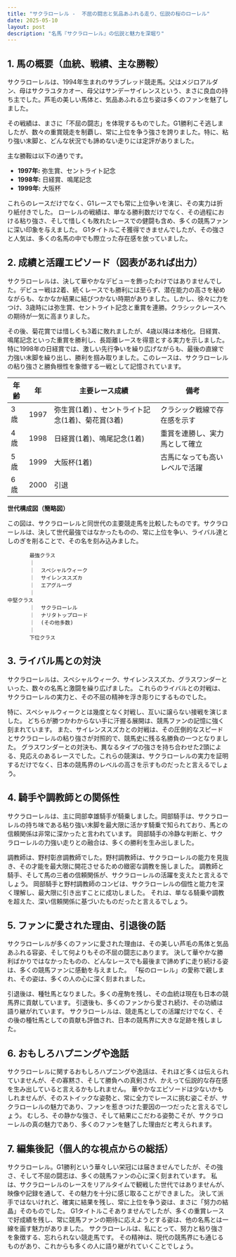 ```yaml
---
title: "サクラローレル -  不屈の闘志と気品あふれる走り、伝説の桜のローレル"
date: 2025-05-10
layout: post
description: "名馬『サクラローレル』の伝説と魅力を深堀り"
---
```


## 1. 馬の概要（血統、戦績、主な勝鞍）

サクラローレルは、1994年生まれのサラブレッド競走馬。父はメジロアルダン、母はサクラユタカオー、母父はサンデーサイレンスという、まさに良血の持ち主でした。芦毛の美しい馬体と、気品あふれる立ち姿は多くのファンを魅了しました。

その戦績は、まさに「不屈の闘志」を体現するものでした。G1勝利こそ逃しましたが、数々の重賞競走を制覇し、常に上位を争う強さを誇りました。特に、粘り強い末脚と、どんな状況でも諦めない走りには定評がありました。

主な勝鞍は以下の通りです。

* **1997年:**  弥生賞、セントライト記念
* **1998年:**  日経賞、鳴尾記念
* **1999年:**  大阪杯

これらのレースだけでなく、G1レースでも常に上位争いを演じ、その実力は折り紙付きでした。  ローレルの戦績は、単なる勝利数だけでなく、その過程における粘り強さ、そして惜しくも敗れたレースでの健闘も含め、多くの競馬ファンに深い印象を与えました。  G1タイトルこそ獲得できませんでしたが、その強さと人気は、多くの名馬の中でも際立った存在感を放っていました。



## 2. 成績と活躍エピソード（図表があれば出力）

サクラローレルは、決して華やかなデビューを飾ったわけではありませんでした。デビュー戦は2着、続くレースでも勝利には至らず、潜在能力の高さを秘めながらも、なかなか結果に結びつかない時期がありました。しかし、徐々に力をつけ、3歳時には弥生賞、セントライト記念と重賞を連勝。クラシックレースへの期待が一気に高まりました。

その後、菊花賞では惜しくも3着に敗れましたが、4歳以降は本格化。日経賞、鳴尾記念といった重賞を勝利し、長距離レースを得意とする実力を示しました。  特に1998年の日経賞では、激しい先行争いを繰り広げながらも、最後の直線で力強い末脚を繰り出し、勝利を掴み取りました。このレースは、サクラローレルの粘り強さと勝負根性を象徴する一戦として記憶されています。

| 年齢 | 年 | 主要レース成績 | 備考 |
|---|---|---|---|
| 3歳 | 1997 | 弥生賞(1着) 、セントライト記念(1着)、菊花賞(3着) | クラシック戦線で存在感を示す |
| 4歳 | 1998 | 日経賞(1着)、鳴尾記念(1着) | 重賞を連勝し、実力馬として確立 |
| 5歳 | 1999 | 大阪杯(1着) | 古馬になっても高いレベルで活躍 |
| 6歳 | 2000 |  引退 |  |


**世代構成図（簡略図）**

この図は、サクラローレルと同世代の主要競走馬を比較したものです。サクラローレルは、決して世代最強ではなかったものの、常に上位を争い、ライバル達としのぎを削ることで、その名を刻み込みました。

```
       最強クラス
       ｜
       ｜  スペシャルウィーク
       ｜  サイレンススズカ
       ｜  エアグルーヴ
       ｜
中堅クラス
       ｜  サクラローレル
       ｜  ナリタトップロード
       ｜  (その他多数)
       ｜
       下位クラス
```


## 3. ライバル馬との対決

サクラローレルは、スペシャルウィーク、サイレンススズカ、グラスワンダーといった、数々の名馬と激闘を繰り広げました。  これらのライバルとの対戦は、サクラローレルの実力と、その不屈の精神を浮き彫りにするものでした。

特に、スペシャルウィークとは幾度となく対戦し、互いに譲らない接戦を演じました。  どちらが勝つかわからない手に汗握る展開は、競馬ファンの記憶に強く刻まれています。  また、サイレンススズカとの対戦は、その圧倒的なスピードとサクラローレルの粘り強さが対照的で、競馬史に残る名勝負の一つとなりました。  グラスワンダーとの対決も、異なるタイプの強さを持ち合わせた2頭による、見応えのあるレースでした。これらの競演は、サクラローレルの実力を証明するだけでなく、日本の競馬界のレベルの高さを示すものだったと言えるでしょう。


## 4. 騎手や調教師との関係性

サクラローレルは、主に岡部幸雄騎手が騎乗しました。岡部騎手は、サクラローレルの持ち味である粘り強い末脚を最大限に活かす騎乗で知られており、馬との信頼関係は非常に深かったと言われています。  岡部騎手の冷静な判断と、サクラローレルの力強い走りとの融合は、多くの勝利を生み出しました。

調教師は、野村彰彦調教師でした。野村調教師は、サクラローレルの能力を見抜き、その才能を最大限に開花させるための緻密な調教を施しました。  調教師と騎手、そして馬の三者の信頼関係が、サクラローレルの活躍を支えたと言えるでしょう。  岡部騎手と野村調教師のコンビは、サクラローレルの個性と能力を深く理解し、最大限に引き出すことに成功しました。  それは、単なる騎乗や調教を超えた、深い信頼関係に基づいたものだったと言えるでしょう。


## 5. ファンに愛された理由、引退後の話

サクラローレルが多くのファンに愛された理由は、その美しい芦毛の馬体と気品あふれる容姿、そして何よりもその不屈の闘志にあります。  決して華やかな勝利ばかりではなかったものの、どんなレースでも最後まで諦めずに走り続ける姿は、多くの競馬ファンに感動を与えました。  「桜のローレル」の愛称で親しまれ、その姿は、多くの人の心に深く刻まれました。

引退後は、種牡馬となりました。多くの産駒を残し、その血統は現在も日本の競馬界に貢献しています。  引退後も、多くのファンから愛され続け、その功績は語り継がれています。  サクラローレルは、競走馬としての活躍だけでなく、その後の種牡馬としての貢献も評価され、日本の競馬界に大きな足跡を残しました。


## 6. おもしろハプニングや逸話

サクラローレルに関するおもしろハプニングや逸話は、それほど多くは伝えられていませんが、その寡黙さ、そして勝負への真剣さが、かえって伝説的な存在感を生み出していると言えるかもしれません。  華やかなエピソードは少ないかもしれませんが、そのストイックな姿勢と、常に全力でレースに挑む姿こそが、サクラローレルの魅力であり、ファンを惹きつけた要因の一つだったと言えるでしょう。  むしろ、その静かな強さ、そして結果にこだわる姿勢こそが、サクラローレルの真の魅力であり、多くのファンを魅了した理由だと考えられます。


## 7. 編集後記（個人的な視点からの総括）

サクラローレル。G1勝利という華々しい栄冠には届きませんでしたが、その強さ、そして不屈の闘志は、多くの競馬ファンの心に深く刻まれています。  私は、サクラローレルのレースをリアルタイムで観戦した世代ではありませんが、映像や記録を通して、その魅力を十分に感じ取ることができました。  決して派手ではないけれど、確実に結果を残し、常に上位を争う姿は、まさに「努力の結晶」そのものでした。  G1タイトルこそありませんでしたが、多くの重賞レースで好成績を残し、常に競馬ファンの期待に応えようとする姿は、他の名馬とは一線を画す魅力がありました。  サクラローレルは、私にとって、努力と粘り強さを象徴する、忘れられない競走馬です。  その精神は、現代の競馬界にも通じるものがあり、これからも多くの人に語り継がれていくことでしょう。

